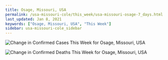```yaml
---
title: Osage, Missouri, USA
permalink: /usa-missouri-cole/this_week/usa-missouri-osage-7_days.html
last_updated: Jan 8, 2021
keywords: ["Osage, Missouri, USA", "This Week"]
sidebar: usa-missouri-cole_sidebar
---
```


![Change in Confirmed Cases This Week for Osage, Missouri, USA](/covid_tracker/images/graphs/usa-missouri-osage-delta_confirmed-7_days_graph.png)

![Change in Confirmed Deaths This Week for Osage, Missouri, USA](/covid_tracker/images/graphs/usa-missouri-osage-delta_deaths-7_days_graph.png)
